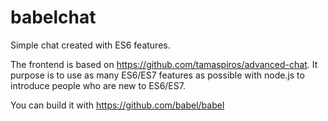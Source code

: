 # babelchat
Simple chat created with ES6 features.

The frontend is based on https://github.com/tamaspiros/advanced-chat.
It purpose is to use as many ES6/ES7 features as possible with node.js to introduce people who are new to ES6/ES7.

You can build it with https://github.com/babel/babel

